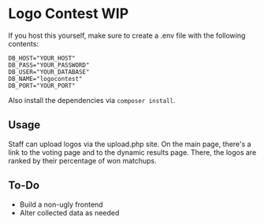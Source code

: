 # Logo Contest WIP
If you host this yourself, make sure to create a .env file with the following contents:
```
DB_HOST="YOUR_HOST"
DB_PASS="YOUR_PASSWORD"
DB_USER="YOUR_DATABASE"
DB_NAME="logocontest"
DB_PORT="YOUR_PORT"
```
Also install the dependencies via `composer install`.

## Usage
Staff can upload logos via the upload.php site. On the main page, there's a link to the voting page and to the dynamic results page.
There, the logos are ranked by their percentage of won matchups.

## To-Do
* Build a non-ugly frontend
* Alter collected data as needed
